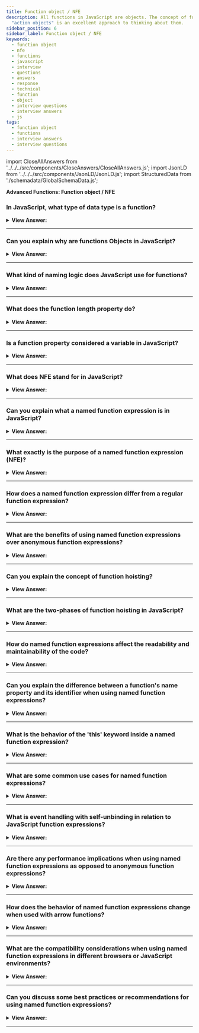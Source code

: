```yaml
---
title: Function object / NFE
description: All functions in JavaScript are objects. The concept of functions as callable
  "action objects" is an excellent approach to thinking about them.
sidebar_position: 6
sidebar_label: Function object / NFE
keywords:
  - function object
  - nfe
  - functions
  - javascript
  - interview
  - questions
  - answers
  - response
  - technical
  - function
  - object
  - interview questions
  - interview answers
  - js
tags:
  - function object
  - functions
  - interview answers
  - interview questions
---
```


import CloseAllAnswers from '../../../src/components/CloseAnswers/CloseAllAnswers.js';
import JsonLD from '../../../src/components/JsonLD/JsonLD.js';
import StructuredData from './schemadata/GlobalSchemaData.js';

<JsonLD data={StructuredData} />

<head>
  <title>Function Object | Frontend Phone Interview - JavaScript</title>
</head>

**Advanced Functions: Function object / NFE**

<CloseAllAnswers />

### In JavaScript, what type of data type is a function?

<details>
  <summary><strong>View Answer:</strong></summary>
  <div>
  <div><strong>Interview Response:</strong> In JavaScript, every function is considered an object. It is beneficial to view functions as "action objects" that can be called upon. Not only do they have the capability to be invoked, but they can also be manipulated like objects. This includes adding or removing properties, passing by reference, and incorporating them into various other operations.
</div>
  </div>
</details>

---

### Can you explain why are functions Objects in JavaScript?

<details>
  <summary><strong>View Answer:</strong></summary>
  <div>
  <div><strong>Interview Response:</strong> In JavaScript, functions are first-class objects because they can have properties and methods just like any other object. What distinguishes them from other objects is that functions we call them. In brief, they are Function objects.
</div><br />
  <div><strong className="codeExample">Code Example:</strong><br /><br />

  <div></div>

```js
// Functions are callable objects
function sayHi(myName) {
  console.log('Hi, ' + myName);
}

sayHi('JavaScript'); // Call sayHi() returns "Hi"

console.log(sayHi.name); // returns sayHi, using built-in name method.

console.log(sayHi.length); // length = 1, using build length method
```

  </div>
  </div>
</details>

---

### What kind of naming logic does JavaScript use for functions?

<details>
  <summary><strong>View Answer:</strong></summary>
  <div>
  <div><strong>Interview Response:</strong> The function name-assigning logic in JavaScript is smart. It also assigns the correct name to a function even if it gets created without one. It also works if the assignment gets done via a default value. In the specification, this feature is called a "contextual name". If the function does not provide one, then it is figured out from the context of an assignment.
</div><br />
  <div><strong className="codeExample">Code Example:</strong><br /><br />

  <div></div>

```js
// Regular Function
function sayHi() {
  alert('Hi');
}

alert(sayHi.name); // sayHi

// Anonymous Function Expression
let sayHi = function () {
  alert('Hi');
};

alert(sayHi.name); // sayHi (there's a name!)

// Named Function Expression
let sayHi = function saySomething() {
  console.log('Hi');
};

console.log(sayHi.name); // saySomething (there's a name!)

// Object methods have names too:
let user = {
  sayHi() {
    // method
    // ...
  },

  sayBye: function () {
    // method
    // ...
  },
};

alert(user.sayHi.name); // sayHi
alert(user.sayBye.name); // sayBye
```

:::note
You should not confuse this question with a question about how to name a function.
:::

  </div>
  </div>
</details>

---

### What does the function length property do?

<details>
  <summary><strong>View Answer:</strong></summary>
  <div>
  <div><strong>Interview Response:</strong> In JavaScript, the function length property provides the number of parameters expected by a function, excluding rest parameters. It is often used for introspection in functions that operate on other functions.
</div><br />
  <div><strong className="codeExample">Code Example:</strong><br /><br />

  <div></div>

```js
function f1(a) {}
function f2(a, b) {}
function many(a, b, ...more) {}

alert(f1.length); // 1
alert(f2.length); // 2
alert(many.length); // 2, rest parameter not counted
```

  </div>
  </div>
</details>

---

### Is a function property considered a variable in JavaScript?

<details>
  <summary><strong>View Answer:</strong></summary>
  <div>
  <div><strong>Interview Response:</strong> No, a function property is not considered a variable, but rather a property of the function object. Variables are used to store values, while properties are used to store object-related data.
</div>
  </div>
</details>

---

### What does NFE stand for in JavaScript?

<details>
  <summary><strong>View Answer:</strong></summary>
  <div>
  <div><strong>Interview Response:</strong> In JavaScript, NFE stands for Named Function Expression, which refers to a function expression with a specific name, allowing self-reference and improving debugging and code readability.
  </div><br />
  <div><strong className="codeExample">Code Example:</strong><br /><br />

  <div></div>

```js
var greet = function greeting(name) {
    return "Hello, " + name + "!";
};

console.log(greet("Alice")); // Outputs: Hello, Alice!
```

  </div>
  </div>
</details>

---

### Can you explain what a named function expression is in JavaScript?

<details>
  <summary><strong>View Answer:</strong></summary>
  <div>
  <div><strong>Interview Response:</strong> A named function expression or a JavaScript NFE is a function that has a name and is defined as an expression, allowing it to be referenced by its name only within its scope. You can call the named function inside the expression, but any attempts to call it outside the function result in an error.
</div><br />
  <div><strong className="codeExample">Code Example:</strong><br /><br />

  <div></div>

```js
let sayHi = function func(who) {
  if (who) {
    alert(`Hello, ${who}`);
  } else {
    func('Guest'); // use func to re-call itself
  }
};

sayHi(); // Hello, Guest

// But this won't work:
func(); // Error, func is not defined (not visible outside of the function)
```

  </div>
  </div>
</details>

---

### What exactly is the purpose of a named function expression (NFE)?

<details>
  <summary><strong>View Answer:</strong></summary>
  <div>
  <div><strong>Interview Response:</strong> A named function expression provides a named reference to a function, enabling self-reference, better debugging, and improved readability in code. It also enables recursion and event handling without polluting the global scope. A named function expression gives us access to the components of a function even if the reference gets nullified on the primary variable.
</div><br />
  <div><strong className="codeExample">Code Example:</strong><br /><br />

  <div></div>

```js
// Named Function Expression
let sayHi = function func(who) {
  if (who) {
    alert(`Hello, ${who}`);
  } else {
    func('Guest'); // Now all fine
  }
};

let welcome = sayHi;
sayHi = null;

welcome(); // Hello, Guest (nested call works)

// Regular Function Declaration
function sayHi(name) {
  console.log('Hello, ' + name);
}

let welcome = sayHi;
sayHi = null;

welcome('JavaScript'); // Hello, JavaScript
```

:::note
You should note that a regular function declaration can be used to achieve the same result.
:::

  </div>
  </div>
</details>

---

### How does a named function expression differ from a regular function expression?

<details>
  <summary><strong>View Answer:</strong></summary>
  <div>
  <div><strong>Interview Response:</strong> A named function expression has a specific name, enabling self-reference and improved debugging. Regular function expressions are anonymous, lacking a name, which can limit their functionality and debuggability.
  </div>
  </div>
</details>

---

### What are the benefits of using named function expressions over anonymous function expressions?

<details>
  <summary><strong>View Answer:</strong></summary>
  <div>
  <div><strong>Interview Response:</strong> Named function expressions have several advantages over anonymous function expressions. They enable self-referencing, which is useful for recursion, event handlers, and unbinding event listeners. They also provide clearer stack traces during debugging, making it easier to identify and fix issues in the code. Additionally, named function expressions enhance code readability, as the descriptive names give better insight into the specific functionality of each function, improving maintainability and collaboration.
  </div><br />
  <div><strong className="codeExample">Code Example:</strong> Benefits of using a named function expression.<br /><br />

  <div></div>

```javascript
// Example 1: Improved stack traces
var calculateSum = function sum(a, b) {
    if (a + b > 10) {
        throw new Error("Sum exceeds limit");
    }
    return a + b;
};

try {
    console.log(calculateSum(5, 8));
    console.log(calculateSum(7, 6));
} catch (error) {
    console.log(error.stack);
}
```

In this example, the named function expression `sum` is assigned to the variable `calculateSum`. If the sum of the two numbers exceeds 10, an error is thrown. When an error occurs, the stack trace will include the function name (`sum`) in the output, making it clear which function caused the error. This improves the debugging process by providing more informative stack traces.

```javascript
// Example 2: Self-referencing for recursion
var factorial = function findFactorial(n) {
    if (n === 0) {
        return 1;
    }
    return n * findFactorial(n - 1);
};

console.log(factorial(5)); // Outputs: 120
```

In this example, the named function expression `findFactorial` is assigned to the variable `factorial`. The function recursively calculates the factorial of a number. By referencing itself using its own name, it can call itself repeatedly until the base case (`n === 0`) is reached. The use of a named function expression facilitates recursion.

These examples demonstrate how named function expressions can provide more informative stack traces, enable self-referencing for recursion, and enhance the readability and self-documentation of the code.

  </div>
  </div>
</details>

---

### Can you explain the concept of function hoisting?

<details>
  <summary><strong>View Answer:</strong></summary>
  <div>
  <div><strong>Interview Response:</strong> Function hoisting is a JavaScript behavior where function declarations are moved to the top of their scope during compilation, making them accessible before they appear in the code. This allows calling a function before its declaration, avoiding errors due to the order of code execution.
  </div><br />
  <div><strong className="codeExample">Code Example:</strong><br /><br />

  <div></div>

```js
hoistedFunction(); // Outputs: "This function has been hoisted."

function hoistedFunction() {
    console.log("This function has been hoisted.");
}
```

  </div>
  </div>
</details>

---

### What are the two-phases of function hoisting in JavaScript?

<details>
  <summary><strong>View Answer:</strong></summary>
  <div>
  <div><strong>Interview Response:</strong> The two phases of function hoisting in JavaScript are: 1) The Compilation phase, where the engine scans for variable and function declarations and hoists them, and 2) The Execution phase, where the code runs sequentially.
  </div>
  </div>
</details>

---

### How do named function expressions affect the readability and maintainability of the code?

<details>
  <summary><strong>View Answer:</strong></summary>
  <div>
  <div><strong>Interview Response:</strong> Named function expressions enhance code readability and maintainability by providing descriptive names for functions, indicating their specific purpose, which improves understanding and collaboration among developers.
  </div>
  </div>
</details>

---

### Can you explain the difference between a function's name property and its identifier when using named function expressions?

<details>
  <summary><strong>View Answer:</strong></summary>
  <div>
  <div><strong>Interview Response:</strong> A function's name property is its displayed name in stack traces, while the identifier is the variable it's assigned to. Named function expressions have both, improving debuggability and code readability.
  </div><br />
  <div><strong className="codeExample">Code Example:</strong><br /><br />

  <div></div>

```js
var greet = function greeting(name) {
    return "Hello, " + name + "!";
};

console.log(greet.name);      // Outputs the name of the named function: "greeting"
console.log(greet("Alice"));  // Outputs: "Hello, Alice!"
```

  </div>
  </div>
</details>

---

### What is the behavior of the 'this' keyword inside a named function expression?

<details>
  <summary><strong>View Answer:</strong></summary>
  <div>
  <div><strong>Interview Response:</strong> The 'this' keyword inside a named function expression refers to the object that invokes the function, behaving the same way as in regular function expressions or declarations.
  </div><br />
  <div><strong className="codeExample">Code Example:</strong><br /><br />

  <div></div>

```js
var person = {
  name: "Alice",
  greet: function greeting() {
    console.log("Hello, " + this.name + "!");
  }
};

person.greet(); // Outputs: "Hello, Alice!"
```

  </div>
  </div>
</details>

---

### What are some common use cases for named function expressions?

<details>
  <summary><strong>View Answer:</strong></summary>
  <div>
  <div><strong>Interview Response:</strong> Common use cases for named function expressions include recursion, event handling with self-unbinding, and callback functions for better debugging, as they provide clear stack traces and improved readability.
  </div><br />
  <div><strong className="codeExample">Code Example:</strong><br /><br />

  <div></div>

**Recursion: Named Function Expression**

```js
var factorial = function findFactorial(n) {
  if (n === 0) {
    return 1;
  }
  return n * findFactorial(n - 1);
};

console.log(factorial(5)); // Outputs: 120
```

  </div>
  </div>
</details>

---

### What is event handling with self-unbinding in relation to JavaScript function expressions?

<details>
  <summary><strong>View Answer:</strong></summary>
  <div>
  <div><strong>Interview Response:</strong> JavaScript primitives are immutable, meaning their values cannot be changed after they are created. This ensures data consistency.</div><br />
  <div><strong className="codeExample">Code Example:</strong><br /><br />

  <div></div>

```js
var button = document.getElementById('myButton');

button.addEventListener('click', function handleClick() {
  alert('Button clicked!');

  // Remove this event listener after it's executed
  button.removeEventListener('click', handleClick); // <- self-unbinding
});

```

  </div>
  </div>
</details>

---

### Are there any performance implications when using named function expressions as opposed to anonymous function expressions?

<details>
  <summary><strong>View Answer:</strong></summary>
  <div>
  <div><strong>Interview Response:</strong> In general, there are no significant performance implications when using named function expressions as opposed to anonymous function expressions. However, named function expressions may slightly increase memory usage due to the additional name property being stored.
  </div>
  </div>
</details>

---

### How does the behavior of named function expressions change when used with arrow functions?

<details>
  <summary><strong>View Answer:</strong></summary>
  <div>
  <div><strong>Interview Response:</strong> Arrow functions in JavaScript don't have their own `this` or `arguments`, making them ill-suited as method functions or constructors. Named expressions with arrow functions lack function name property, affecting debugging and self-referential scenarios.<br /><br />
  </div>
  <div><strong className="codeExample">Code Example:</strong><br /><br />

  <div></div>

```js
// Regular Named Function Expression
var regularFunction = function namedFunction() {
  console.log(namedFunction.name); // Output: namedFunction
}

regularFunction();

// Arrow Function
var arrowFunction = () => {
  console.log(arrowFunction.name); // Output: arrowFunction
}

arrowFunction();

// Named Arrow Function (Not possible in JavaScript)
var namedArrowFunction = () => {
  console.log(namedArrowFunction.name); // Error: namedArrowFunction is not defined
}

namedArrowFunction();

```

<p>In the above example, the named function expression logs its name as expected. The unnamed arrow function logs its variable name as the function name. However, trying to give an arrow function a name (like a named function expression) results in an error because arrow functions can't be named in the same way.</p>

  </div>
  </div>
</details>

---

### What are the compatibility considerations when using named function expressions in different browsers or JavaScript environments?

<details>
  <summary><strong>View Answer:</strong></summary>
  <div>
  <div><strong>Interview Response:</strong> Named function expressions are widely supported in modern browsers and JavaScript environments. However, older environments like IE8 and below may exhibit inconsistencies or lack support, requiring workarounds or polyfills.
  </div>
  </div>
</details>

---

### Can you discuss some best practices or recommendations for using named function expressions?

<details>
  <summary><strong>View Answer:</strong></summary>
  <div>
  <div><strong>Interview Response:</strong> You should use named function expressions for self-referencing scenarios, debugging improvements, and creating more readable code. However, you should be mindful of scope and avoid naming conflicts between function expressions and variables.
  </div>
  </div>
</details>

---
